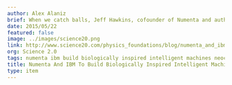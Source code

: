 ```yaml
---
author: Alex Alaniz
brief: When we catch balls, Jeff Hawkins, cofounder of Numenta and author of “On Intelligence,” tells us we aren’t solving differential equations. A robot, on the other hand, does solve differential equations, requiring roughly 3-trillion calculations for a 1s toss
date: 2015/05/22
featured: false
image: ../images/science20.png
link: http://www.science20.com/physics_foundations/blog/numenta_and_ibm_to_build_biologically_inspired_intelligent_machines-155769
org: Science 2.0
tags: numenta ibm build biologically inspired intelligent machines neocortex
title: Numenta And IBM To Build Biologically Inspired Intelligent Machines
type: item
---
```

